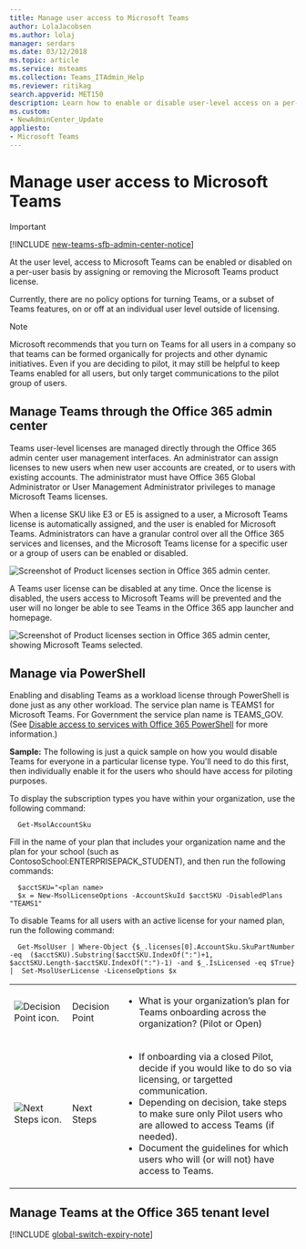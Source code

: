 ```yaml
---
title: Manage user access to Microsoft Teams
author: LolaJacobsen
ms.author: lolaj
manager: serdars
ms.date: 03/12/2018
ms.topic: article
ms.service: msteams
ms.collection: Teams_ITAdmin_Help
ms.reviewer: ritikag
search.appverid: MET150
description: Learn how to enable or disable user-level access on a per-user basis.
ms.custom:
- NewAdminCenter_Update
appliesto: 
- Microsoft Teams
---
```


Manage user access to Microsoft Teams
=====================================
> [!IMPORTANT]
> [!INCLUDE [new-teams-sfb-admin-center-notice](includes/new-teams-sfb-admin-center-notice.md)]

At the user level, access to Microsoft Teams can be enabled or disabled on a per-user basis by assigning or removing the Microsoft Teams product license.

Currently, there are no policy options for turning Teams, or a subset of Teams features, on or off at an individual user level outside of licensing.

> [!NOTE]
>Microsoft recommends that you turn on Teams for all users in a company so that teams can be formed organically for projects and other dynamic initiatives. Even if you are deciding to pilot, it may still be helpful to keep Teams enabled for all users, but only target communications to the pilot group of users.

## Manage Teams through the Office 365 admin center

Teams user-level licenses are managed directly through the Office 365 admin center user management interfaces. An administrator can assign licenses to new users when new user accounts are created, or to users with existing accounts. The administrator must have Office 365 Global Administrator or User Management Administrator privileges to manage Microsoft Teams licenses.

When a license SKU like E3 or E5 is assigned to a user, a Microsoft Teams license is automatically assigned, and the user is enabled for Microsoft Teams. Administrators can have a granular control over all the Office 365 services and licenses, and the Microsoft Teams license for a specific user or a group of users can be enabled or disabled.

![Screenshot of Product licenses section in Office 365 admin center.](media/Manage_user_access_to_Microsoft_Teams_image2.png) 

A Teams user license can be disabled at any time. Once the license is disabled, the users access to Microsoft Teams will be prevented and the user will no longer be able to see Teams in the Office 365 app launcher and homepage.

![Screenshot of Product licenses section in Office 365 admin center, showing Microsoft Teams selected.](media/Manage_user_access_to_Microsoft_Teams_image4.png)

## Manage via PowerShell

Enabling and disabling Teams as a workload license through PowerShell is done just as any other workload. The service plan name is TEAMS1 for Microsoft Teams. For Government the service plan name is TEAMS_GOV. (See [Disable access to services with Office 365 PowerShell](https://docs.microsoft.com/office365/enterprise/powershell/disable-access-to-services-with-office-365-powershell) for more information.)

**Sample:** The following is just a quick sample on how you would disable Teams for everyone in a particular license type. You'll need to do this first, then individually enable it for the users who should have access for piloting purposes.

To display the subscription types you have within your organization, use the following command:

      Get-MsolAccountSku

Fill in the name of your plan that includes your organization name and the plan for your school (such as ContosoSchool:ENTERPRISEPACK_STUDENT), and then run the following commands:

      $acctSKU="<plan name>
      $x = New-MsolLicenseOptions -AccountSkuId $acctSKU -DisabledPlans "TEAMS1"
To disable Teams for all users with an active license for your named plan, run the following command:

      Get-MsolUser | Where-Object {$_.licenses[0].AccountSku.SkuPartNumber -eq  ($acctSKU).Substring($acctSKU.IndexOf(":")+1,  $acctSKU.Length-$acctSKU.IndexOf(":")-1) -and $_.IsLicensed -eq $True} |  Set-MsolUserLicense -LicenseOptions $x

| | | |
|---------|---------|---------|
|![Decision Point icon.](media/Manage_user_access_to_Microsoft_Teams_image5.png)     |Decision Point         |<ul><li>What is your organization’s plan for Teams onboarding across the organization?  (Pilot or Open)</li></ul>         |
|![Next Steps icon.](media/Manage_user_access_to_Microsoft_Teams_image6.png)     |Next Steps         |<ul><li>If onboarding via a closed Pilot, decide if you would like to do so via licensing, or targetted communication.</li><li>Depending on decision, take steps to make sure only Pilot users who are allowed to access Teams (if needed).</li><li>Document the guidelines for which users who will (or will not) have access to Teams.</li></ul>         |

## Manage Teams at the Office 365 tenant level
[!INCLUDE [global-switch-expiry-note](includes/global-switch-expiry-note.md)]

